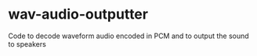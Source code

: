 # wav-audio-outputter
Code to decode waveform audio encoded in PCM and to output the sound to speakers
